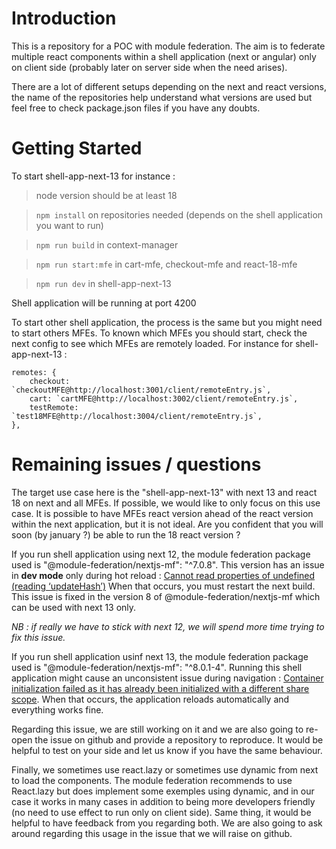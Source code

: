 # Introduction

This is a repository for a POC with module federation. The aim is to federate multiple react components within a shell application (next or angular) only on client side (probably later on server side when the need arises).

There are a lot of different setups depending on the next and react versions, the name of the repositories help understand what versions are used but feel free to check package.json files if you have any doubts.

# Getting Started

To start shell-app-next-13 for instance :

> node version should be at least 18

> `npm install` on repositories needed (depends on the shell application you want to run)

> `npm run build` in context-manager

> `npm run start:mfe` in cart-mfe, checkout-mfe and react-18-mfe

> `npm run dev` in shell-app-next-13

Shell application will be running at port 4200

To start other shell application, the process is the same but you might need to start others MFEs. To known which MFEs you should start, check the next config to see which MFEs are remotely loaded. For instance for shell-app-next-13 :

```
remotes: {
    checkout: `checkoutMFE@http://localhost:3001/client/remoteEntry.js`,
    cart: `cartMFE@http://localhost:3002/client/remoteEntry.js`,
    testRemote: `test18MFE@http://localhost:3004/client/remoteEntry.js`,
},
```

# Remaining issues / questions

The target use case here is the "shell-app-next-13" with next 13 and react 18 on next and all MFEs. If possible, we would like to only focus on this use case. It is possible to have MFEs react version ahead of the react version within the next application, but it is not ideal. Are you confident that you will soon (by january ?) be able to run the 18 react version ?

If you run shell application using next 12, the module federation package used is "@module-federation/nextjs-mf": "^7.0.8". This version has an issue in **dev mode** only during hot reload : [Cannot read properties of undefined (reading ‘updateHash’)](https://github.com/module-federation/universe/issues/1102#issuecomment-1623754040)
When that occurs, you must restart the next build.
This issue is fixed in the version 8 of @module-federation/nextjs-mf which can be used with next 13 only.

_NB : if really we have to stick with next 12, we will spend more time trying to fix this issue._

If you run shell application usinf next 13, the module federation package used is "@module-federation/nextjs-mf": "^8.0.1-4". Running this shell application might cause an unconsistent issue during navigation : [Container initialization failed as it has already been initialized with a different share scope](https://github.com/module-federation/module-federation-examples/issues/1142). When that occurs, the application reloads automatically and everything works fine.

Regarding this issue, we are still working on it and we are also going to re-open the issue on github and provide a repository to reproduce. It would be helpful to test on your side and let us know if you have the same behaviour.

Finally, we sometimes use react.lazy or sometimes use dynamic from next to load the components. The module federation recommends to use React.lazy but does implement some exemples using dynamic, and in our case it works in many cases in addition to being more developers friendly (no need to use effect to run only on client side).
Same thing, it would be helpful to have feedback from you regarding both. We are also going to ask around regarding this usage in the issue that we will raise on github.
